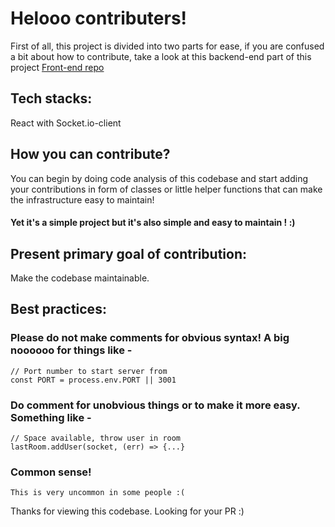 # Helooo contributers!

First of all, this project is divided into two parts for ease, if you are confused a bit about how to contribute, take a look at this backend-end part of this project
[Front-end repo](https://github.com/41y08h/TicTacToeAPI)

## Tech stacks:
  React with Socket.io-client
  
  
## How you can contribute?
You can begin by doing code analysis of this codebase and start adding your contributions in form of classes or little helper functions that can make the infrastructure easy to maintain!


#### Yet it's a simple project but it's also simple and easy to maintain ! :)

## Present primary goal of contribution:
  Make the codebase maintainable.
  
## Best practices:
  ### Please do not make comments for obvious syntax! A big noooooo for things like -
    // Port number to start server from
    const PORT = process.env.PORT || 3001
    
  
  ### Do comment for unobvious things or to make it more easy. Something like -
    // Space available, throw user in room
    lastRoom.addUser(socket, (err) => {...}
    
  ### Common sense!
    This is very uncommon in some people :(
    
  
Thanks for viewing this codebase. Looking for your PR :)
